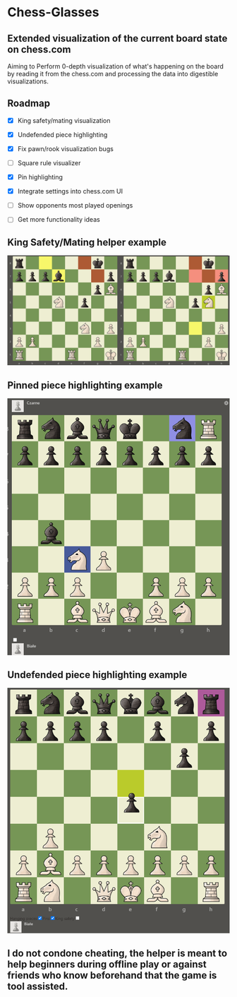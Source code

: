 # Chess-Glasses
## Extended visualization of the current board state on chess.com 
Aiming to Perform 0-depth visualization of what's happening on the board by reading it from the chess.com and processing the data into digestible visualizations.

## Roadmap
 * [x] King safety/mating visualization
 * [x] Undefended piece highlighting
 * [x] Fix pawn/rook visualization bugs
 * [ ] Square rule visualizer
 * [x] Pin highlighting
 * [x] Integrate settings into chess.com UI
 * [ ] Show opponents most played openings
 * [ ] Get more functionality ideas


## King Safety/Mating helper example
![helper example 1](https://github.com/mikolajwirkijowski97/chess-glasses/blob/master/examples/BoardSave2.png)

## Pinned piece highlighting example
![pin example 1](https://github.com/mikolajwirkijowski97/chess-glasses/blob/master/examples/BoardSave3.png)

## Undefended piece highlighting example
![undefended pieces example 1](https://github.com/mikolajwirkijowski97/chess-glasses/blob/master/examples/BoardSave4.png)


## I do not condone cheating, the helper is meant to help beginners during offline play or against friends who know beforehand that the game is tool assisted.
